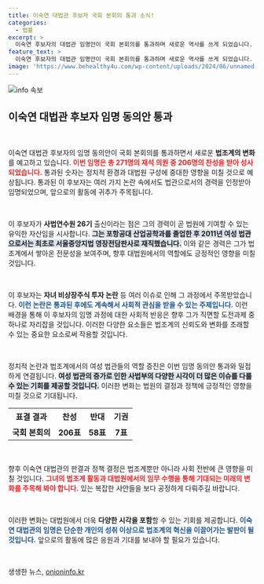 ```yaml
---
title: 이숙연 대법관 후보자 국회 본회의 통과 소식!
categories:
  - 법률
excerpt: >
  이숙연 후보자의 대법관 임명안이 국회 본회의를 통과하며 새로운 역사를 쓰게 되었습니다. 자녀 비상장주식 투자 논란에도 불구하고 206표의 찬성을 얻은 그의 향후 행보에 이목이 쏠리고 있습니다!
feature_text: >
  이숙연 후보자의 대법관 임명안이 국회 본회의를 통과하며 새로운 역사를 쓰게 되었습니다. 자녀 비상장주식 투자 논란에도 불구하고 206표의 찬성을 얻은 그의 향후 행보에 이목이 쏠리고 있습니다!
image: 'https://www.behealthy4u.com/wp-content/uploads/2024/06/unnamed-file.png'
---
```


<p><img src="https://www.behealthy4u.com/wp-content/uploads/2024/06/unnamed-file.png" alt="info 속보" /></p>

<h2 data-ke-size="size26">이숙연 대법관 후보자 임명 동의안 통과</h2>

<p data-ke-size="size16">&nbsp;</p>

<p>이숙연 대법관 후보자의 임명 동의안이 국회 본회의를 통과하면서 새로운 <strong>법조계의 변화</strong>를 예고하고 있습니다. <b><span style="color: #ee2323;">이번 임명은 총 271명의 재석 의원 중 206명의 찬성을 받아 성사되었습니다.</span></b> 통과된 숫자는 정치적 환경과 대법원 구성에 중대한 영향을 미칠 것으로 예상됩니다. 통과된 이 후보자는 여러 가지 논란 속에서도 법관으로서의 경력을 인정받아 임명되었으며, 앞으로의 활동에 귀추가 주목됩니다. </p>

<p data-ke-size="size16">&nbsp;</p>

<p>이 후보자가 <strong>사법연수원 26기</strong> 출신이라는 점은 그의 경력이 곧 법원에 기여할 수 있는 유익한 자산임을 시사합니다. <b><span style="background-color: #21538527;">그는 포항공대 산업공학과를 졸업한 후 2011년 여성 법관으로서는 최초로 서울중앙지법 영장전담판사로 재직했습니다.</span></b> 이와 같은 경력은 그가 법조계에서 쌓아온 전문성을 보여주며, 향후 대법원에서의 역할에도 긍정적인 영향을 미칠 것입니다. </p>

<p data-ke-size="size16">&nbsp;</p>

<p>이 후보자는 <strong>자녀 비상장주식 투자 논란</strong> 등 여러 이슈로 인해 그 과정에서 주목받았습니다. <b><span style="color: #1a5490;">이런 논란은 통과된 후에도 계속해서 사회적 관심을 받을 수 있는 주제입니다.</span></b> 이런 배경을 통해 이 후보자의 임명 과정에 대한 사회적 반응은 향후 그가 직면할 도전과제 중 하나로 자리잡을 것입니다. 이러한 다양한 요소들은 법조계의 신뢰도와 변화를 초래할 수 있는 중요한 요소로써 작용할 것입니다.</p>

<p data-ke-size="size16">&nbsp;</p>

<p>정치적 논란과 법조계에서의 여성 법관들의 역할 증진은 이번 임명 동의안 통과와 밀접하게 연결됩니다. <b><span style="background-color: #21538527;">여성 법관의 증가로 인한 사법부의 다양한 시각이 더 많은 이슈를 다룰 수 있는 기회를 제공할 것입니다.</span></b> 이러한 변화는 법원의 결정과 정책에 긍정적인 영향을 미칠 것으로 기대됩니다.</p>

<table style="width:100%; border-collapse: collapse;">
<tr>
<td style="text-align: center; height: 35px;"><b>표결 결과</b></td>
<td style="text-align: center; height: 35px;"><b>찬성</b></td>
<td style="text-align: center; height: 35px;"><b>반대</b></td>
<td style="text-align: center; height: 35px;"><b>기권</b></td>
</tr>
<tr>
<td style="text-align: center; height: 17px;"><b>국회 본회의</b></td>
<td style="text-align: center; height: 17px;"><b>206표</b></td>
<td style="text-align: center; height: 17px;"><b>58표</b></td>
<td style="text-align: center; height: 17px;"><b>7표</b></td>
</tr>
</table>

<p data-ke-size="size16">&nbsp;</p>

<p>향후 이숙연 대법관의 판결과 정책 결정은 법조계뿐만 아니라 사회 전반에 큰 영향을 미칠 것입니다. <b><span style="color: #ee2323;">그녀의 법조계 활동과 대법원에서의 임무 수행을 통해 기대되는 미래의 변화를 주목해 봐야 합니다.</span></b> 있는 복잡한 사안들을 보다 공정하게 다뤄주길 바랍니다. </p>

<p data-ke-size="size16">&nbsp;</p>

<p>이러한 변화는 대법원에서 더욱 <strong>다양한 시각을 포함</strong>할 수 있는 기회를 제공합니다. <b><span style="color: #1a5490;">이숙연 대법관의 임명은 단순한 개인의 성취 이상으로 법조계의 혁신을 이끌어가는 발판이 될 것입니다.</span></b> 앞으로의 활동에 많은 응원과 기대를 보내야 할 필요가 있습니다. </p>

<p data-ke-size="size16">&nbsp;</p>
생생한 뉴스, <a href="https://onioninfo.kr" rel="dofollow">onioninfo.kr</a>


